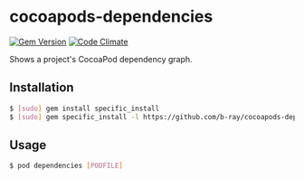 # cocoapods-dependencies

[![Gem Version](https://badge.fury.io/rb/cocoapods-dependencies.svg)](http://badge.fury.io/rb/cocoapods-dependencies)
[![Code Climate](https://codeclimate.com/github/segiddins/cocoapods-dependencies.png)](https://codeclimate.com/github/segiddins/cocoapods-dependencies)

Shows a project's CocoaPod dependency graph.

## Installation

```bash
$ [sudo] gem install specific_install
$ [sudo] gem specific_install -l https://github.com/b-ray/cocoapods-dependencies.git
```

## Usage

```bash
$ pod dependencies [PODFILE]
```
